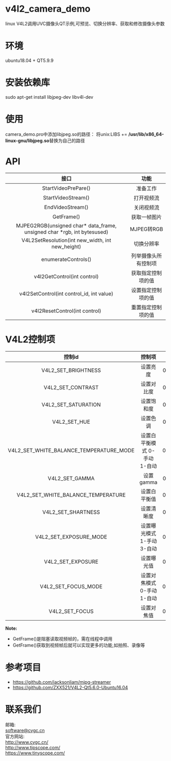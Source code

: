 # v4l2_camera_demo
linux V4L2调用UVC摄像头QT示例,可预览、切换分辨率、获取和修改摄像头参数
# 环境
ubuntu18.04 + QT5.9.9
# 安装依赖库
sudo apt-get install libjpeg-dev libv4l-dev
# 使用
camera_demo.pro中添加libjpeg.so的路径： 将unix:LIBS += **/usr/lib/x86_64-linux-gnu/libjpeg.so**替换为自己的路径
# API
|                             接口                             |         功能         |
| :----------------------------------------------------------: | :------------------: |
|                     StartVideoPrePare()                      |       准备工作       |
|                      StartVideoStream()                      |      打开视频流      |
|                       EndVideoStream()                       |      关闭视频流      |
|                          GetFrame()                          |     获取一帧图片     |
| MJPEG2RGB(unsigned char* data_frame, unsigned char *rgb, int bytesused) |      MJPEG转RGB      |
|       V4L2SetResolution(int new_width, int new_height)       |      切换分辨率      |
|                     enumerateControls()                      | 列举摄像头所有控制项 |
|                 v4l2GetControl(int control)                  |  获取指定控制项的值  |
|          v4l2SetControl(int control_id, int value)           |  设置指定控制项的值  |
|                v4l2ResetControl(int control)                 |  重置指定控制项的值  |
# V4L2控制项
|                 控制id                  |            控制项            |    id值    |
| :-------------------------------------: | :--------------------------: | :--------: |
|           V4L2_SET_BRIGHTNESS           |           设置亮度           | 0x00980900 |
|            V4L2_SET_CONTRAST            |          设置对比度          | 0x00980901 |
|           V4L2_SET_SATURATION           |          设置饱和度          | 0x00980902 |
|              V4L2_SET_HUE               |           设置色调           | 0x00980903 |
| V4L2_SET_WHITE_BALANCE_TEMPERATURE_MODE | 设置白平衡模式 0-手动 1-自动 | 0x0098090C |
|             V4L2_SET_GAMMA              |          设置gamma           | 0x00980910 |
|   V4L2_SET_WHITE_BALANCE_TEMPERATURE    |         设置白平衡值         | 0x0098091A |
|           V4L2_SET_SHARTNESS            |          设置清晰度          | 0x0098091B |
|         V4L2_SET_EXPOSURE_MODE          |  设置曝光模式 1-手动 3-自动  | 0x009A0901 |
|            V4L2_SET_EXPOSURE            |          设置曝光值          | 0x009A0902 |
|           V4L2_SET_FOCUS_MODE           |  设置对焦模式 0-手动 1-自动  | 0x009A090C |
|             V4L2_SET_FOCUS              |          设置对焦值          | 0x009A090A |

**Note:**
-  GetFrame()是阻塞读取视频帧的，需在线程中调用
-  GetFrame()获取到视频帧后就可以实现更多的功能,如拍照、录像等

# 参考项目
- https://github.com/jacksonliam/mjpg-streamer
- https://github.com/ZXX521/V4L2-Qt5.6.0-Ubuntu16.04

# 联系我们
邮箱:  
software@cvgc.cn  
官方网站:  
http://www.cvgc.cn/  
http://www.tipscope.com/  
https://www.tinyscope.com/  